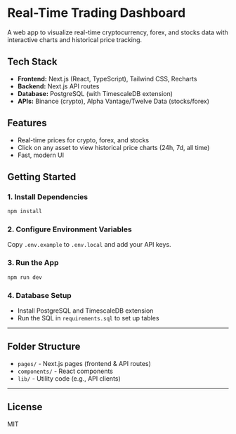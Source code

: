 # Real-Time Trading Dashboard

A web app to visualize real-time cryptocurrency, forex, and stocks data with interactive charts and historical price tracking.

## Tech Stack
- **Frontend:** Next.js (React, TypeScript), Tailwind CSS, Recharts
- **Backend:** Next.js API routes
- **Database:** PostgreSQL (with TimescaleDB extension)
- **APIs:** Binance (crypto), Alpha Vantage/Twelve Data (stocks/forex)

## Features
- Real-time prices for crypto, forex, and stocks
- Click on any asset to view historical price charts (24h, 7d, all time)
- Fast, modern UI

## Getting Started

### 1. Install Dependencies
```bash
npm install
```

### 2. Configure Environment Variables
Copy `.env.example` to `.env.local` and add your API keys.

### 3. Run the App
```bash
npm run dev
```

### 4. Database Setup
- Install PostgreSQL and TimescaleDB extension
- Run the SQL in `requirements.sql` to set up tables

---

## Folder Structure
- `pages/` - Next.js pages (frontend & API routes)
- `components/` - React components
- `lib/` - Utility code (e.g., API clients)

---

## License
MIT
